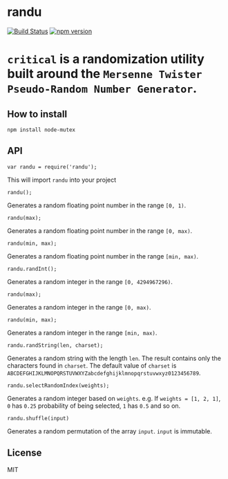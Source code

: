 # randu

[![Build Status](https://travis-ci.org/rogermadjos/randu.svg?branch=master)](https://travis-ci.org/rogermadjos/randu)
[![npm version](https://badge.fury.io/js/randu.svg)](http://badge.fury.io/js/randu)

# `critical` is a randomization utility built around the `Mersenne Twister Pseudo-Random Number Generator`.

## How to install

```
npm install node-mutex
```

## API

```
var randu = require('randu');
```
This will import `randu` into your project

```
randu();
```
Generates a random floating point number in the range `[0, 1)`.

```
randu(max);
```
Generates a random floating point number in the range `[0, max)`.

```
randu(min, max);
```
Generates a random floating point number in the range `[min, max)`.

```
randu.randInt();
```
Generates a random integer in the range `[0, 4294967296)`.

```
randu(max);
```
Generates a random integer in the range `[0, max)`.

```
randu(min, max);
```
Generates a random integer in the range `[min, max)`.

```
randu.randString(len, charset);
```
Generates a random string with the length `len`. The result contains only the characters found in `charset`. The default value of `charset` is `ABCDEFGHIJKLMNOPQRSTUVWXYZabcdefghijklmnopqrstuvwxyz0123456789`.

```
randu.selectRandomIndex(weights);
```
Generates a random integer based on `weights`. e.g. If `weights = [1, 2, 1]`, `0` has `0.25` probability of being selected, `1` has `0.5` and so on.

```
randu.shuffle(input)
```
Generates a random permutation of the array `input`. `input` is immutable.

## License

MIT